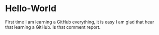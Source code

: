 # Hello-World
First time I am learning a GitHub everything, it is easy I am glad that hear that learning a GitHub.
Is that comment report.
